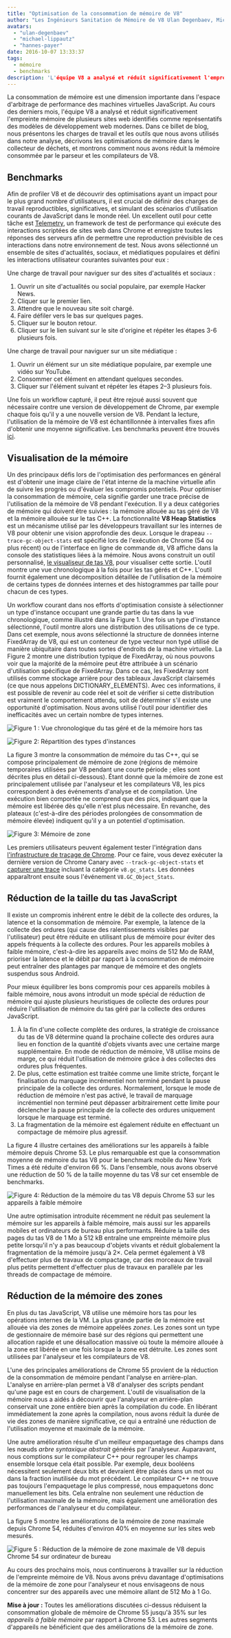 ```yaml
---
title: "Optimisation de la consommation de mémoire de V8"
author: "Les Ingénieurs Sanitation de Mémoire de V8 Ulan Degenbaev, Michael Lippautz, Hannes Payer, et Toon Verwaest"
avatars:
  - "ulan-degenbaev"
  - "michael-lippautz"
  - "hannes-payer"
date: 2016-10-07 13:33:37
tags:
  - mémoire
  - benchmarks
description: 'L'équipe V8 a analysé et réduit significativement l'empreinte mémoire de plusieurs sites web identifiés comme représentatifs des modèles de développement web modernes.'
---
```

La consommation de mémoire est une dimension importante dans l'espace d'arbitrage de performance des machines virtuelles JavaScript. Au cours des derniers mois, l'équipe V8 a analysé et réduit significativement l'empreinte mémoire de plusieurs sites web identifiés comme représentatifs des modèles de développement web modernes. Dans ce billet de blog, nous présentons les charges de travail et les outils que nous avons utilisés dans notre analyse, décrivons les optimisations de mémoire dans le collecteur de déchets, et montrons comment nous avons réduit la mémoire consommée par le parseur et les compilateurs de V8.

<!--truncate-->
## Benchmarks

Afin de profiler V8 et de découvrir des optimisations ayant un impact pour le plus grand nombre d'utilisateurs, il est crucial de définir des charges de travail reproductibles, significatives, et simulant des scénarios d'utilisation courants de JavaScript dans le monde réel. Un excellent outil pour cette tâche est [Telemetry](https://catapult.gsrc.io/telemetry), un framework de test de performance qui exécute des interactions scriptées de sites web dans Chrome et enregistre toutes les réponses des serveurs afin de permettre une reproduction prévisible de ces interactions dans notre environnement de test. Nous avons sélectionné un ensemble de sites d'actualités, sociaux, et médiatiques populaires et défini les interactions utilisateur courantes suivantes pour eux :

Une charge de travail pour naviguer sur des sites d'actualités et sociaux :

1. Ouvrir un site d'actualités ou social populaire, par exemple Hacker News.
1. Cliquer sur le premier lien.
1. Attendre que le nouveau site soit chargé.
1. Faire défiler vers le bas sur quelques pages.
1. Cliquer sur le bouton retour.
1. Cliquer sur le lien suivant sur le site d'origine et répéter les étapes 3-6 plusieurs fois.

Une charge de travail pour naviguer sur un site médiatique :

1. Ouvrir un élément sur un site médiatique populaire, par exemple une vidéo sur YouTube.
1. Consommer cet élément en attendant quelques secondes.
1. Cliquer sur l'élément suivant et répéter les étapes 2–3 plusieurs fois.

Une fois un workflow capturé, il peut être rejoué aussi souvent que nécessaire contre une version de développement de Chrome, par exemple chaque fois qu'il y a une nouvelle version de V8. Pendant la lecture, l'utilisation de la mémoire de V8 est échantillonnée à intervalles fixes afin d'obtenir une moyenne significative. Les benchmarks peuvent être trouvés [ici](https://cs.chromium.org/chromium/src/tools/perf/page_sets/system_health/browsing_stories.py?q=browsing+news&sq=package:chromium&dr=CS&l=11).

## Visualisation de la mémoire

Un des principaux défis lors de l'optimisation des performances en général est d'obtenir une image claire de l'état interne de la machine virtuelle afin de suivre les progrès ou d'évaluer les compromis potentiels. Pour optimiser la consommation de mémoire, cela signifie garder une trace précise de l'utilisation de la mémoire de V8 pendant l'exécution. Il y a deux catégories de mémoire qui doivent être suivies : la mémoire allouée au tas géré de V8 et la mémoire allouée sur le tas C++. La fonctionnalité **V8 Heap Statistics** est un mécanisme utilisé par les développeurs travaillant sur les internes de V8 pour obtenir une vision approfondie des deux. Lorsque le drapeau `--trace-gc-object-stats` est spécifié lors de l'exécution de Chrome (54 ou plus récent) ou de l'interface en ligne de commande `d8`, V8 affiche dans la console des statistiques liées à la mémoire. Nous avons construit un outil personnalisé, [le visualiseur de tas V8](https://mlippautz.github.io/v8-heap-stats/), pour visualiser cette sortie. L'outil montre une vue chronologique à la fois pour les tas gérés et C++. L'outil fournit également une décomposition détaillée de l'utilisation de la mémoire de certains types de données internes et des histogrammes par taille pour chacun de ces types.

Un workflow courant dans nos efforts d'optimisation consiste à sélectionner un type d'instance occupant une grande partie du tas dans la vue chronologique, comme illustré dans la Figure 1. Une fois un type d'instance sélectionné, l'outil montre alors une distribution des utilisations de ce type. Dans cet exemple, nous avons sélectionné la structure de données interne FixedArray de V8, qui est un conteneur de type vecteur non typé utilisé de manière ubiquitaire dans toutes sortes d'endroits de la machine virtuelle. La Figure 2 montre une distribution typique de FixedArray, où nous pouvons voir que la majorité de la mémoire peut être attribuée à un scénario d'utilisation spécifique de FixedArray. Dans ce cas, les FixedArray sont utilisés comme stockage arrière pour des tableaux JavaScript clairsemés (ce que nous appelons DICTIONARY\_ELEMENTS). Avec ces informations, il est possible de revenir au code réel et soit de vérifier si cette distribution est vraiment le comportement attendu, soit de déterminer s'il existe une opportunité d'optimisation. Nous avons utilisé l'outil pour identifier des inefficacités avec un certain nombre de types internes.

![Figure 1 : Vue chronologique du tas géré et de la mémoire hors tas](/_img/optimizing-v8-memory/timeline-view.png)

![Figure 2: Répartition des types d'instances](/_img/optimizing-v8-memory/distribution.png)

La figure 3 montre la consommation de mémoire du tas C++, qui se compose principalement de mémoire de zone (régions de mémoire temporaires utilisées par V8 pendant une courte période ; elles sont décrites plus en détail ci-dessous). Étant donné que la mémoire de zone est principalement utilisée par l'analyseur et les compilateurs V8, les pics correspondent à des événements d'analyse et de compilation. Une exécution bien comportée ne comprend que des pics, indiquant que la mémoire est libérée dès qu'elle n'est plus nécessaire. En revanche, des plateaux (c'est-à-dire des périodes prolongées de consommation de mémoire élevée) indiquent qu'il y a un potentiel d'optimisation.

![Figure 3: Mémoire de zone](/_img/optimizing-v8-memory/zone-memory.png)

Les premiers utilisateurs peuvent également tester l'intégration dans [l'infrastructure de traçage de Chrome](https://www.chromium.org/developers/how-tos/trace-event-profiling-tool). Pour ce faire, vous devez exécuter la dernière version de Chrome Canary avec `--track-gc-object-stats` et [capturer une trace](https://www.chromium.org/developers/how-tos/trace-event-profiling-tool/recording-tracing-runs#TOC-Capture-a-trace-on-Chrome-desktop) incluant la catégorie `v8.gc_stats`. Les données apparaîtront ensuite sous l'événement `V8.GC_Object_Stats`.

## Réduction de la taille du tas JavaScript

Il existe un compromis inhérent entre le débit de la collecte des ordures, la latence et la consommation de mémoire. Par exemple, la latence de la collecte des ordures (qui cause des ralentissements visibles par l'utilisateur) peut être réduite en utilisant plus de mémoire pour éviter des appels fréquents à la collecte des ordures. Pour les appareils mobiles à faible mémoire, c'est-à-dire les appareils avec moins de 512 Mo de RAM, prioriser la latence et le débit par rapport à la consommation de mémoire peut entraîner des plantages par manque de mémoire et des onglets suspendus sous Android.

Pour mieux équilibrer les bons compromis pour ces appareils mobiles à faible mémoire, nous avons introduit un mode spécial de réduction de mémoire qui ajuste plusieurs heuristiques de collecte des ordures pour réduire l'utilisation de mémoire du tas géré par la collecte des ordures JavaScript.

1. À la fin d'une collecte complète des ordures, la stratégie de croissance du tas de V8 détermine quand la prochaine collecte des ordures aura lieu en fonction de la quantité d'objets vivants avec une certaine marge supplémentaire. En mode de réduction de mémoire, V8 utilise moins de marge, ce qui réduit l'utilisation de mémoire grâce à des collectes des ordures plus fréquentes.
1. De plus, cette estimation est traitée comme une limite stricte, forçant le finalisation du marquage incrémentiel non terminé pendant la pause principale de la collecte des ordures. Normalement, lorsque le mode de réduction de mémoire n'est pas activé, le travail de marquage incrémentiel non terminé peut dépasser arbitrairement cette limite pour déclencher la pause principale de la collecte des ordures uniquement lorsque le marquage est terminé.
1. La fragmentation de la mémoire est également réduite en effectuant un compactage de mémoire plus agressif.

La figure 4 illustre certaines des améliorations sur les appareils à faible mémoire depuis Chrome 53. Le plus remarquable est que la consommation moyenne de mémoire du tas V8 pour le benchmark mobile du New York Times a été réduite d'environ 66 %. Dans l'ensemble, nous avons observé une réduction de 50 % de la taille moyenne du tas V8 sur cet ensemble de benchmarks.

![Figure 4: Réduction de la mémoire du tas V8 depuis Chrome 53 sur les appareils à faible mémoire](/_img/optimizing-v8-memory/heap-memory-reduction.png)

Une autre optimisation introduite récemment ne réduit pas seulement la mémoire sur les appareils à faible mémoire, mais aussi sur les appareils mobiles et ordinateurs de bureau plus performants. Réduire la taille des pages du tas V8 de 1 Mo à 512 kB entraîne une empreinte mémoire plus petite lorsqu'il n'y a pas beaucoup d'objets vivants et réduit globalement la fragmentation de la mémoire jusqu'à 2×. Cela permet également à V8 d'effectuer plus de travaux de compactage, car des morceaux de travail plus petits permettent d'effectuer plus de travaux en parallèle par les threads de compactage de mémoire.

## Réduction de la mémoire des zones

En plus du tas JavaScript, V8 utilise une mémoire hors tas pour les opérations internes de la VM. La plus grande partie de la mémoire est allouée via des zones de mémoire appelées _zones_. Les zones sont un type de gestionnaire de mémoire basé sur des régions qui permettent une allocation rapide et une désallocation massive où toute la mémoire allouée à la zone est libérée en une fois lorsque la zone est détruite. Les zones sont utilisées par l'analyseur et les compilateurs de V8.

L'une des principales améliorations de Chrome 55 provient de la réduction de la consommation de mémoire pendant l'analyse en arrière-plan. L'analyse en arrière-plan permet à V8 d'analyser des scripts pendant qu'une page est en cours de chargement. L'outil de visualisation de la mémoire nous a aidés à découvrir que l'analyseur en arrière-plan conservait une zone entière bien après la compilation du code. En libérant immédiatement la zone après la compilation, nous avons réduit la durée de vie des zones de manière significative, ce qui a entraîné une réduction de l'utilisation moyenne et maximale de la mémoire.

Une autre amélioration résulte d'un meilleur empaquetage des champs dans les nœuds _arbre syntaxique abstrait_ générés par l'analyseur. Auparavant, nous comptions sur le compilateur C++ pour regrouper les champs ensemble lorsque cela était possible. Par exemple, deux booléens nécessitent seulement deux bits et devraient être placés dans un mot ou dans la fraction inutilisée du mot précédent. Le compilateur C++ ne trouve pas toujours l'empaquetage le plus compressé, nous empaquetons donc manuellement les bits. Cela entraîne non seulement une réduction de l'utilisation maximale de la mémoire, mais également une amélioration des performances de l'analyseur et du compilateur.

La figure 5 montre les améliorations de la mémoire de zone maximale depuis Chrome 54, réduites d'environ 40% en moyenne sur les sites web mesurés.

![Figure 5 : Réduction de la mémoire de zone maximale de V8 depuis Chrome 54 sur ordinateur de bureau](/_img/optimizing-v8-memory/peak-zone-memory-reduction.png)

Au cours des prochains mois, nous continuerons à travailler sur la réduction de l'empreinte mémoire de V8. Nous avons prévu davantage d'optimisations de la mémoire de zone pour l'analyseur et nous envisageons de nous concentrer sur des appareils avec une mémoire allant de 512 Mo à 1 Go.

**Mise à jour :** Toutes les améliorations discutées ci-dessus réduisent la consommation globale de mémoire de Chrome 55 jusqu'à 35% sur les _appareils à faible mémoire_ par rapport à Chrome 53. Les autres segments d'appareils ne bénéficient que des améliorations de la mémoire de zone.
